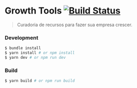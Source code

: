 # Growth Tools [![Build Status](https://travis-ci.org/iFundamental/tools.github.io.svg?branch=master)](https://travis-ci.org/iFundamental/tools.github.io)

> Curadoria de recursos para fazer sua empresa crescer.

### Development

```bash
$ bundle install
$ yarn install # or npm install
$ yarn dev # or npm run dev
```

### Build

```bash
$ yarn build # or npm run build
```
